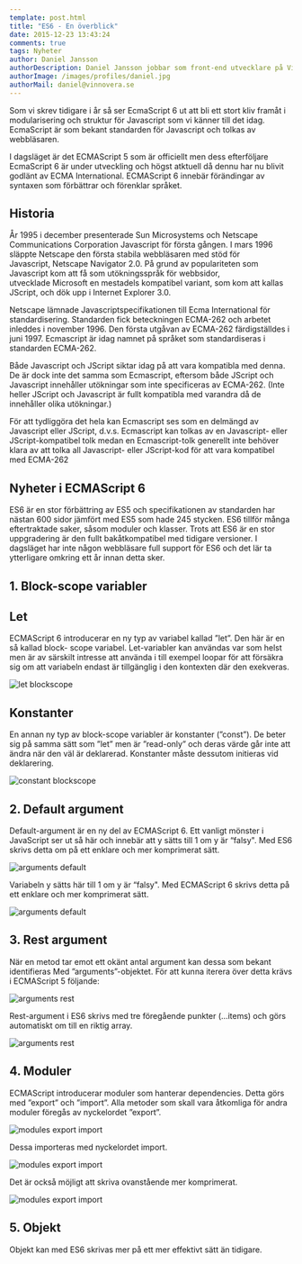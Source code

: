 ```yaml
---
template: post.html
title: "ES6 - En överblick"
date: 2015-12-23 13:43:24
comments: true
tags: Nyheter
author: Daniel Jansson
authorDescription: Daniel Jansson jobbar som front-end utvecklare på Vinnovera.
authorImage: /images/profiles/daniel.jpg
authorMail: daniel@vinnovera.se
---
```


Som vi skrev tidigare i år så ser EcmaScript 6 ut att bli ett stort kliv framåt i
modularisering och struktur för Javascript som vi känner till det idag. EcmaScript 
är som bekant standarden för Javascript och tolkas av webbläsaren.
<!--more-->


I dagsläget är det ECMAScript 5 som är officiellt men dess efterföljare EcmaScript 6 
är under utveckling och högst atktuell då dennu har nu blivit godlänt av ECMA International. 
ECMAScript 6 innebär förändingar av syntaxen som förbättrar och förenklar språket.

## Historia
År 1995 i december presenterade Sun Microsystems och Netscape Communications Corporation
Javascript för första gången. I mars 1996 släppte Netscape den första stabila webbläsaren 
med stöd för Javascript, Netscape Navigator 2.0. På grund av populariteten som Javascript 
kom att få som utökningsspråk för webbsidor, utvecklade Microsoft en mestadels kompatibel 
variant, som kom att kallas JScript, och dök upp i Internet Explorer 3.0.

Netscape lämnade Javascriptspecifikationen till Ecma International för standardisering. 
Standarden fick beteckningen ECMA-262 och arbetet inleddes i november 1996. Den första 
utgåvan av ECMA-262 färdigställdes i juni 1997. Ecmascript är idag namnet på språket som 
standardiseras i standarden ECMA-262. 

Både Javascript och JScript siktar idag på att vara kompatibla med denna. De är dock inte 
det samma som Ecmascript, eftersom både JScript och Javascript innehåller utökningar som 
inte specificeras av ECMA-262. (Inte heller JScript och Javascript är fullt kompatibla med 
varandra då de innehåller olika utökningar.) 

För att tydliggöra det hela kan Ecmascript ses som en delmängd av Javascript eller JScript, 
d.v.s. Ecmascript kan tolkas av en Javascript- eller JScript-kompatibel tolk medan en 
Ecmascript-tolk generellt inte behöver klara av att tolka all Javascript- eller JScript-kod 
för att vara kompatibel med ECMA-262

## Nyheter i ECMAScript 6
ES6 är en stor förbättring av ES5 och specifikationen av standarden har nästan 600 sidor 
jämfört med ES5 som hade 245 stycken. ES6 tillför många eftertraktade saker, såsom moduler 
och klasser. Trots att ES6 är en stor uppgradering är den fullt bakåtkompatibel med tidigare 
versioner. I dagsläget har inte någon webbläsare full support för ES6 och det lär ta 
ytterligare omkring ett år innan detta sker.

## 1. Block-scope variabler

## Let
ECMAScript 6 introducerar en ny typ av variabel kallad ”let”. Den här är en så kallad block-
scope variabel. Let-variabler kan användas var som helst men är av särskilt intresse att använda 
i till exempel loopar för att försäkra sig om att variabeln endast är tillgänglig i den 
kontexten där den exekveras.

![let blockscope](/images/content/posts/es6-en-overblick/blockscope1.jpg)

## Konstanter
En annan ny typ av block-scope variabler är konstanter (”const”). De beter sig på samma sätt 
som ”let” men  är ”read-only” och deras värde går inte att ändra när den väl är deklarerad. 
Konstanter måste dessutom initieras vid deklarering.

![constant blockscope](/images/content/posts/es6-en-overblick/blockscope2.jpg)

## 2. Default argument
Default-argument är en ny del av ECMAScript 6. Ett vanligt mönster i JavaScript ser ut så här 
och innebär att y sätts till 1 om y är “falsy". Med ES6 skrivs detta om på ett enklare och mer 
komprimerat sätt.

![arguments default](/images/content/posts/es6-en-overblick/default1.jpg)

Variabeln y sätts här till 1 om y är “falsy". Med ECMAScript 6 skrivs detta på ett enklare 
och mer komprimerat sätt.

![arguments default](/images/content/posts/es6-en-overblick/default2.jpg)

## 3. Rest argument
När en metod tar emot ett okänt antal argument kan dessa som  bekant identifieras
Med ”arguments”-objektet. För att kunna iterera över detta krävs i ECMAScript 5 följande:

![arguments rest](/images/content/posts/es6-en-overblick/rest1.jpg)

Rest-argument i ES6 skrivs med tre föregående punkter (…items) och görs automatiskt
om till en riktig array.

![arguments rest](/images/content/posts/es6-en-overblick/rest2.jpg)

## 4. Moduler 
ECMAScript introducerar moduler som hanterar dependencies. Detta görs med ”export” och 
”import”. Alla metoder som skall vara åtkomliga för andra moduler föregås av nyckelordet 
”export”.

![modules export import](/images/content/posts/es6-en-overblick/export1.jpg)

Dessa importeras med nyckelordet import.

![modules export import](/images/content/posts/es6-en-overblick/export2.jpg)

Det är också möjligt att skriva ovanstående mer komprimerat.

![modules export import](/images/content/posts/es6-en-overblick/export3.jpg)

## 5. Objekt
Objekt kan med ES6 skrivas mer på ett mer effektivt sätt än tidigare.








